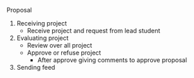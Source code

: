 Proposal

1. Receiving project
    - Receive project and request from lead student
2. Evaluating project
    - Review over all project
    - Approve or refuse project
        - After approve giving comments to approve proposal
3. Sending feed
